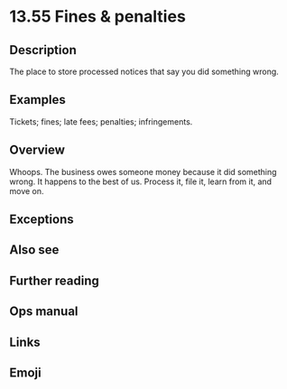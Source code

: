 # 13.55 Fines & penalties

## Description

The place to store processed notices that say you did something wrong.

## Examples

Tickets; fines; late fees; penalties; infringements.

## Overview

Whoops. The business owes someone money because it did something wrong. It happens to the best of us. Process it, file it, learn from it, and move on.

## Exceptions

## Also see

## Further reading

## Ops manual

## Links

## Emoji

